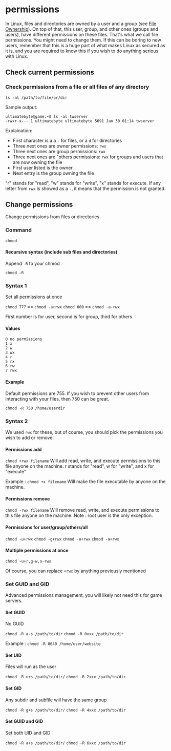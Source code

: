 # permissions

In Linux, files and directories are owned by a user and a group \(see [File Ownership](file-ownership.md)\). On top of that, this user, group, and other ones \(groups and users\), have different permissions on these files. That's what we call file permissions.
You might need to change them.
If this can be boring to new users, remember that this is a huge part of what makes Linux as secured as it is, and you are required to know this if you wish to do anything serious with Linux.

## Check current permissions

### Check permissions from a file or all files of any directory

`ls -al /path/to/file/or/dir`

Sample output:

```text
ultimatebyte@game:~$ ls -al twserver
-rwxr-x--- 1 ultimatebyte ultimatebyte 5691 Jan 30 01:14 twserver
```

Explaination:

-   First character is a a `-` for files, or a `d` for directories
-   Three next ones are owner permissions: `rwx`
-   Three next ones are group permissions: `rwx`
-   Three next ones are "others permissions: `rwx` for groups and users that are now owning the file
-   First user listed is the owner
-   Next entry is the group owning the file

"r" stands for "read", "w" stands for "write", "x" stands for execute.
If any letter from `rwx` is showed as a `-`, it means that the permission is not granted.

## Change permissions

Change permissions from files or directories

### Command

`chmod`

#### Recursive syntax \(include sub files and directories\)

Append `-R` to your chmod

`chmod -R`

### Syntax 1

Set all permissions at once

`chmod 777` == `chmod -a+rwx`
`chmod 000` == `chmod -a-rwx`

First number is for user, second is for group, third for others

#### Values

```text
0 no permissions
1 x
2 w
3 wx
4 r
5 rx
6 rw
7 rwx
```

#### Example

Default permissions are 755. If you wish to prevent other users from interacting with your files, then 750 can be great.

`chmod -R 750 /home/userdir`

### Syntax 2

We used `rwx` for these, but of course, you should pick the permissions you wish to add or remove.

#### Permissions add

`chmod +rwx filename`
Will add read, write, and execute permissions to this file anyone on the machine. r stands for "read", w for "write", and x for "execute"

Example : `chmod +x filename`
Will make the file executable by anyone on the machine.

#### Permissions remove

`chmod -rwx filename` Will remove read, write, and execute permissions to this file anyone on the machine.
Note : root user is the only exception.

#### Permissions for user/group/others/all

`chmod -u+rwx`
`chmod -g+rwx`
`chmod -o+rwx`
`chmod -a+rwx`

#### Multiple permissions at once

`chmod -u+r,g-w,o-rwx`

Of course, you can replace `+rwx` by anything previously mentioned

### Set GUID and GID

Advanced permissions management, you will likely not need this for game servers.

#### Set GUID

No GUID

`chmod -R a-s /path/to/dir`
`chmod -R 0xxx /path/to/dir`

Example : `chmod -R 0640 /home/user/website`

#### Set UID

Files will run as the user

`chmod -R u+s /path/to/dir/`
`chmod -R 2xxx /path/to/dir`

#### Set GID

Any subdir and subfile will have the same group

`chmod -R g+s /path/to/dir/`
`chmod -R 4xxx /path/to/dir`

#### Set GUID and GID

Set both UID and GID

`chmod -R a+s /path/to/dir/`
`chmod -R 6xxx /path/to/dir`
